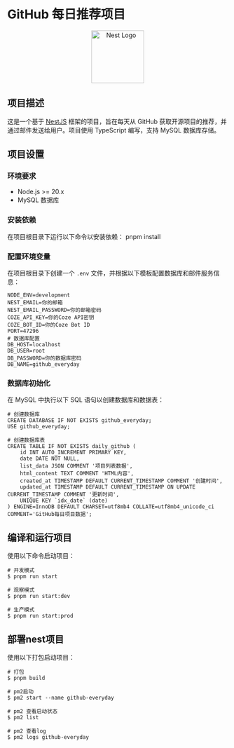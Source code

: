 # GitHub 每日推荐项目

<p align="center">
  <a href="http://nestjs.com/" target="blank"><img src="https://nestjs.com/img/logo-small.svg" width="120" alt="Nest Logo" /></a>
</p>

## 项目描述

这是一个基于 [NestJS](https://nestjs.com/) 框架的项目，旨在每天从 GitHub 获取开源项目的推荐，并通过邮件发送给用户。项目使用 TypeScript 编写，支持 MySQL 数据库存储。

## 项目设置

### 环境要求

- Node.js >= 20.x
- MySQL 数据库

### 安装依赖

在项目根目录下运行以下命令以安装依赖：
 pnpm install

### 配置环境变量

在项目根目录下创建一个 `.env` 文件，并根据以下模板配置数据库和邮件服务信息：
```
NODE_ENV=development
NEST_EMAIL=你的邮箱
NEST_EMAIL_PASSWORD=你的邮箱密码
COZE_API_KEY=你的Coze API密钥
COZE_BOT_ID=你的Coze Bot ID
PORT=47296
# 数据库配置
DB_HOST=localhost
DB_USER=root
DB_PASSWORD=你的数据库密码
DB_NAME=github_everyday
```

### 数据库初始化

在 MySQL 中执行以下 SQL 语句以创建数据库和数据表：
```
# 创建数据库
CREATE DATABASE IF NOT EXISTS github_everyday;
USE github_everyday;

# 创建数据库表
CREATE TABLE IF NOT EXISTS daily_github (
    id INT AUTO_INCREMENT PRIMARY KEY,
    date DATE NOT NULL,
    list_data JSON COMMENT '项目列表数据',
    html_content TEXT COMMENT 'HTML内容',
    created_at TIMESTAMP DEFAULT CURRENT_TIMESTAMP COMMENT '创建时间',
    updated_at TIMESTAMP DEFAULT CURRENT_TIMESTAMP ON UPDATE CURRENT_TIMESTAMP COMMENT '更新时间',
    UNIQUE KEY `idx_date` (date)
) ENGINE=InnoDB DEFAULT CHARSET=utf8mb4 COLLATE=utf8mb4_unicode_ci COMMENT='GitHub每日项目数据'; 
```


## 编译和运行项目

使用以下命令启动项目：

```
# 开发模式
$ pnpm run start

# 观察模式
$ pnpm run start:dev

# 生产模式
$ pnpm run start:prod
```

## 部署nest项目

使用以下打包启动项目：
```
# 打包
$ pnpm build

# pm2启动
$ pm2 start --name github-everyday

# pm2 查看启动状态
$ pm2 list

# pm2 查看log
$ pm2 logs github-everyday 
```